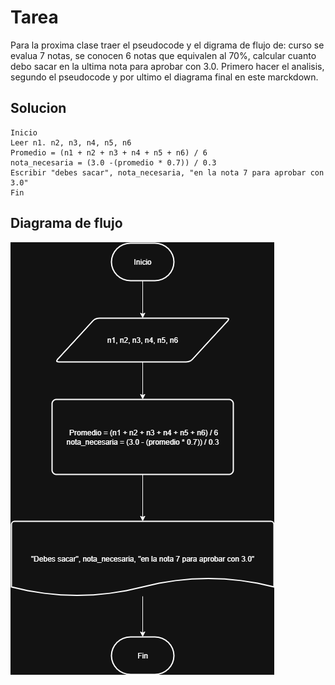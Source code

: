 # Tarea

Para la proxima clase traer el pseudocode y el digrama de flujo de: curso se evalua 7 notas, se conocen 6 notas que equivalen al 70%, calcular cuanto debo sacar en la ultima nota para aprobar con 3.0. Primero hacer el analisis, segundo el pseudocode y por ultimo el diagrama final en este marckdown.

## Solucion
```
Inicio
Leer n1. n2, n3, n4, n5, n6
Promedio = (n1 + n2 + n3 + n4 + n5 + n6) / 6
nota_necesaria = (3.0 -(promedio * 0.7)) / 0.3
Escribir "debes sacar", nota_necesaria, "en la nota 7 para aprobar con 3.0"
Fin
```

## Diagrama de flujo

![Imagen_diagrama](<_Imagen Diagrama nota.drawio.png>)
